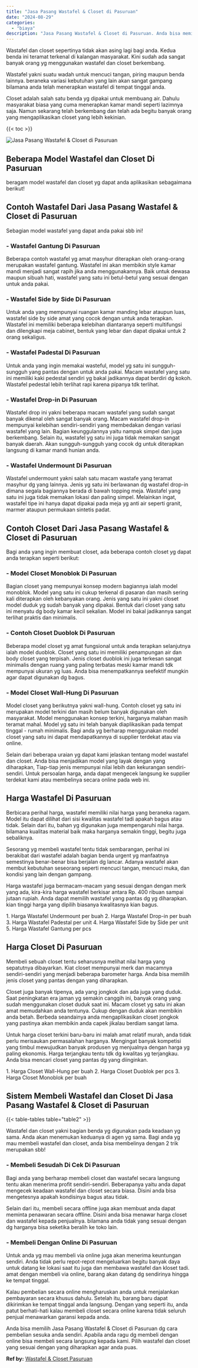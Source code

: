 ```yaml
---
title: "Jasa Pasang Wastafel & Closet di Pasuruan"
date: "2024-08-29"
categories: 
  - "biaya"
description: "Jasa Pasang Wastafel & Closet di Pasuruan. Anda bisa memilih Jasa Pasang Wastafel & Closet di Pasuruan dg cara pembelian sesuka anda sendiri. Apabila anda ra..."
---
```


Wastafel dan closet sepertinya tidak akan asing lagi bagi anda. Kedua benda ini teramat terkenal di kalangan masyarakat. Kini sudah ada sangat banyak orang yg menggunakan wastafel dan closet berkembang.

Wastafel yakni suatu wadah untuk mencuci tangan, piring maupun benda lainnya. beraneka variasi kebutuhan yang lain akan sangat gampang bilamana anda telah menerapkan wastafel di tempat tinggal anda.

Closet adalah salah satu benda yg dipakai untuk membuang air. Dahulu masyarakat biasa yang cuma menerapkan kamar mandi seperti lazimnya saja. Namun sekarang telah berkembang dan telah ada begitu banyak orang yang mengaplikasikan closet yang lebih kekinian.

{{< toc >}}

![Jasa Pasang Wastafel & Closet di Pasuruan](/images/wastafel-closet-murah29.png)

## Beberapa Model Wastafel dan Closet Di Pasuruan

beragam model wastafel dan closet yg dapat anda aplikasikan sebagaimana berikut!

## Contoh Wastafel Dari Jasa Pasang Wastafel & Closet di Pasuruan

Sebagian model wastafel yang dapat anda pakai sbb ini!

### \- Wastafel Gantung Di Pasuruan

Beberapa contoh wastafel yg amat masyhur diterapkan oleh orang-orang merupakan wastafel gantung. Wastafel ini akan membikin style kamar mandi menjadi sangat rapih jika anda menggunakannya. Baik untuk dewasa maupun sibuah hati, wastafel yang satu ini betul-betul yang sesuai dengan untuk anda pakai.

### \- Wastafel Side by Side Di Pasuruan

Untuk anda yang mempunyai ruangan kamar manding lebar ataupun luas, wastafel side by side amat yang cocok dengan untuk anda terapkan. Wastafel ini memiliki beberapa kelebihan diantaranya seperti multifungsi dan dilengkapi meja cabinet, bentuk yang lebar dan dapat dipakai untuk 2 orang sekaligus.

### \- Wastafel Padestal Di Pasuruan

Untuk anda yang ingin memakai wasteful, model yg satu ini sungguh-sungguh yang pantas dengan untuk anda pakai. Macam wastafel yang satu ini memiliki kaki pedestal sendiri yg bakal jadikannya dapat berdiri dg kokoh. Wastafel pedestal lebih terlihat rapi karena pipanya tdk terlihat.

### \- Wastafel Drop-in Di Pasuruan

Wastafel drop ini yakni beberapa macam wastafel yang sudah sangat banyak dikenal oleh sangat banyak orang. Macam wastafel drop-in mempunyai kelebihan sendiri-sendiri yang membedakan dengan variasi wastafel yang lain. Bagian keunggulannya yaitu nampak simpel dan juga berkembang. Selain itu, wastafel yg satu ini juga tidak memakan sangat banyak daerah. Akan sungguh-sungguh yang cocok dg untuk diterapkan langsung di kamar mandi hunian anda.

### \- Wastafel Undermount Di Pasuruan

Wastafel undermount yakni salah satu macam wastafe yang teramat masyhur dg yang lainnya. Jenis yg satu ini berlawanan dg wastafel drop-in dimana segala bagiannya berada di bawah topping meja. Wastafel yang satu ini juga tidak memakan lokasi dan paling simpel. Melainkan ingat, wastafel tipe ini hanya dapat dipakai pada meja yg anti air seperti granit, marmer ataupun permukaan sintetis padat.

## Contoh Closet Dari Jasa Pasang Wastafel & Closet di Pasuruan

Bagi anda yang ingin membuat closet, ada beberapa contoh closet yg dapat anda terapkan seperti berikut:

### \- Model Closet Monoblok Di Pasuruan

Bagian closet yang mempunyai konsep modern bagiannya ialah model monoblok. Model yang satu ini cukup terkenal di pasaran dan masih sering kali diterapkan oleh kebanyakan orang. Jenis yang satu ini yakni closet model duduk yg sudah banyak yang dipakai. Bentuk dari closet yang satu ini menyatu dg body kamar kecil sekalian. Model ini bakal jadikannya sangat terlihat praktis dan minimalis.

### \- Contoh Closet Duoblok Di Pasuruan

Beberapa model closet yg amat fungsional untuk anda terapkan selanjutnya ialah model duoblok. Closet yang satu ini memiliki penampungan air dan body closet yang terpisah. Jenis closet duoblok ini juga terkesan sangat minimalis dengan ruang yang paling terbatas meski kamar mandi tdk mempunyai ukuran yg luas. Anda bisa menempatkannya seefektif mungkin agar dapat digunakan dg bagus.

### \- Model Closet Wall-Hung Di Pasuruan

Model closet yang berikutnya yakni wall-hung. Contoh closet yg satu ini merupakan model terkini dan masih belum banyak digunakan oleh masyarakat. Model menggunakan konsep terkini, harganya malahan masih teramat mahal. Model yg satu ini telah banyak diaplikasikan pada tempat tinggal - rumah minimalis. Bagi anda yg berharap menggunakan model closet yang satu ini dapat mendapatkannya di supplier terdekat atau via online.

Selain dari beberapa uraian yg dapat kami jelaskan tentang model wastafel dan closet. Anda bisa menjadikan model yang layak dengan yang diharapkan, Tiap-tiap jenis mempunyai nilai lebih dan kekurangan sendiri-sendiri. Untuk persoalan harga, anda dapat mengecek langsung ke supplier terdekat kami atau membelinya secara online pada web ini.

## Harga Wastafel Di Pasuruan

Berbicara perihal harga, wastafel memiliki nilai harga yang beraneka ragam. Model itu dapat dilihat dari sisi kwalitas wastafel tadi apakah bagus atau tidak. Selain dari itu, bahan yg digunakan juga mempengaruhi nilai harga. bilamana kualitas material baik maka harganya semakin tinggi, begitu juga sebaliknya.

Sesorang yg membeli wastafel tentu tidak sembarangan, perihal ini berakibat dari wastafel adalah bagian benda urgent yg manfaatnya semestinya benar-benar bisa berjalan dg lancar. Adanya wastafel akan membut kebutuhan seseorang seperti mencuci tangan, mencuci muka, dan kondisi yang lain dengan gampang.

Harga wastafel juga bermacam-macam yang sesuai dengan dengan merk yang ada, kira-kira harga wastafel berkisar antara Rp. 400 ribuan sampai jutaan rupiah. Anda dapat memilih wastafel yang pantas dg yg diharapkan. kian tinggi harga yang dipilih biasanya kwalitasnya kian bagus.

1\. Harga Wastafel Undermount per buah 2. Harga Wastafel Drop-in per buah 3. Harga Wastafel Padestal per unit 4. Harga Wastafel Side by Side per unit 5. Harga Wastafel Gantung per pcs

## Harga Closet Di Pasuruan

Membeli sebuah closet tentu seharusnya melihat nilai harga yang sepatutnya dibayarkan. Kiat closet mempunyai merk dan macamnya sendiri-sendiri yang menjadi beberapa barometer harga. Anda bisa memilih jenis closet yang pantas dengan yang diharapkan.

Closet juga banyak tipenya, ada yang jongkok dan ada juga yang duduk. Saat peningkatan era jaman yg semakin canggih ini, banyak orang yang sudah menggunakan closet duduk saat ini. Macam closet yg satu ini akan amat memudahkan anda tentunya. Cukup dengan duduk akan membikin anda betah. Berbeda seandainya anda mengaplikasikan closet jongkok yang pastinya akan membikin anda capek jikalau berdiam sangat lama.

Untuk harga closet terkini baru-baru ini malah amat relatif murah, anda tidak perlu merisaukan permasalahan harganya. Mengingat banyak kompetisi yang timbul mewujudkan banyak produsen yg menjualnya dengan harga yg paling ekonomis. Harga terjangkau tentu tdk dg kwalitas yg terjangkau. Anda bisa mencari closet yang pantas dg yang diinginkan.

1\. Harga Closet Wall-Hung per buah 2. Harga Closet Duoblok per pcs 3. Harga Closet Monoblok per buah

## Sistem Membeli Wastafel dan Closet Di Jasa Pasang Wastafel & Closet di Pasuruan

{{< table-tables table="table2" >}}

Wastafel dan closet yakni bagian benda yg digunakan pada keadaan yg sama. Anda akan menemukan keduanya di agen yg sama. Bagi anda yg mau membeli wastafel dan closet, anda bisa membelinya dengan 2 trik merupakan sbb!

### \- Membeli Sesudah Di Cek Di Pasuruan

Bagi anda yang berharap membeli closet dan wastafel secara langsung tentu akan menerima profit sendiri-sendiri. Beberapanya yaitu anda dapat mengecek keadaan wastafel dan closet secara biasa. Disini anda bisa mengetesnya apakah kondisinya bagus atau tidak.

Selain dari itu, membeli secara offline juga akan membuat anda dapat meminta penawaran secara offline. Disini anda bisa menawar harga closet dan wastafel kepada penjualnya. bilamana anda tidak yang sesuai dengan dg harganya bisa seketika beralih ke toko lain.

### \- Membeli Dengan Online Di Pasuruan

Untuk anda yg mau membeli via online juga akan menerima keuntungan sendiri. Anda tidak perlu repot-repot mengeluarkan begitu banyak daya untuk datang ke lokasi saat itu juga dan membawa wastafel dan kloset tadi. amat dengan membeli via online, barang akan datang dg sendirinya hingga ke tempat tinggal.

Kalau pembelian secara online mengharuskan anda untuk menjalankan pembayaran secara khusus dahulu. Setelah itu, barang baru dapat dikirimkan ke tempat tinggal anda langsung. Dengan yang seperti itu, anda patut berhati-hati kalau membeli closet secara online karena tidak seluruh penjual menawarkan garansi kepada anda.

Anda bisa memilih Jasa Pasang Wastafel & Closet di Pasuruan dg cara pembelian sesuka anda sendiri. Apabila anda ragu dg membeli dengan online bisa membeli secara langsung kepada kami. Pilih wastafel dan closet yang sesuai dengan yang diharapkan agar anda puas.

**Ref by:** [Wastafel & Closet Pasuruan](https://id.wikipedia.org/wiki/Wastafel)
